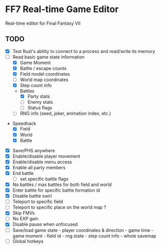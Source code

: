 # FF7 Real-time Game Editor

Real-time editor for Final Fantasy VII

## TODO

* [x] Test Rust's ability to connect to a process and read/write its memory
* [ ] Read basic game state information
  * [x] Game Moment
  * [x] Battle / escape counts
  * [x] Field model coordinates
  * [ ] World map coordinates
  * [x] Step count info
  * Battles
    * [x] Party stats
    * [ ] Enemy stats
    * [ ] Status flags
  * [ ] RNG info (seed, joker, animation index, etc.)
* Speedhack
  * [x] Field
  * [x] World
  * [x] Battle
* [x] Save/PHS anywhere
* [x] Enable/disable player movement
* [x] Enable/disable menu access
* [x] Enable all party members
* [x] End battle 
  * [ ] set specific battle flags
* [x] No battles / max battles for both field and world
* [x] Enter battle for specific battle formation id
* [x] Disable battle swirl
* [ ] Teleport to specific field
* [ ] Teleport to specific place on the world map ?
* [x] Skip FMVs
* [ ] No EXP gain
* [x] Disable pause when unfocused
* [ ] Save/load game state
        - player coordinates & direction
        - game time
        - game moment
        - field id
        - rng state
        - step count info
        - whole savemap
* [ ] Global hotkeys